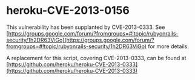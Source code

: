 heroku-CVE-2013-0156
===

This vulnerability has been supplanted by CVE-2013-0333. See
[https://groups.google.com/forum/?fromgroups=#!topic/rubyonrails-security/1h2DR63ViGo](https://groups.google.com/forum/?fromgroups=#!topic/rubyonrails-security/1h2DR63ViGo)
for more details.

A replacement for this script, covering CVE-2013-0333, can be found at
[https://github.com/heroku/heroku-CVE-2013-0333](https://github.com/heroku/heroku-CVE-2013-0333)
